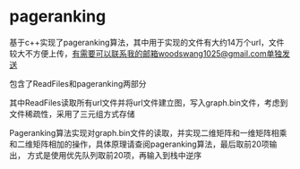 # pageranking

基于c++实现了pageranking算法，其中用于实现的文件有大约14万个url，文件较大不方便上传，有需要可以联系我的邮箱woodswang1025@gmail.com单独发送

包含了ReadFiles和pageranking两部分

其中ReadFiles读取所有url文件并将url文件建立图，写入graph.bin文件，考虑到文件稀疏性，采用了三元组方式存储

Pageranking算法实现对graph.bin文件的读取，并实现二维矩阵和一维矩阵相乘和二维矩阵相加的操作，具体原理请查阅pageranking算法，最后取前20项输出，
方式是使用优先队列取前20项，再输入到栈中逆序
